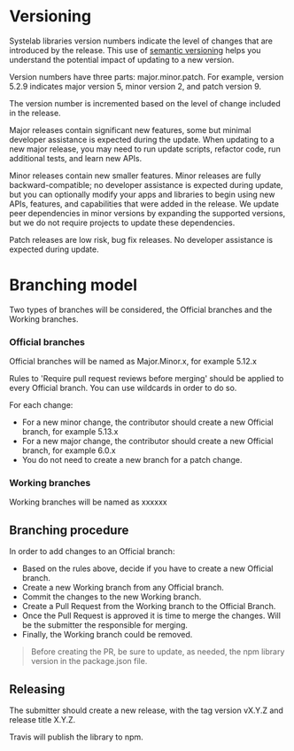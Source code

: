 # Versioning

Systelab libraries version numbers indicate the level of changes that are introduced by the release. This use of [semantic versioning](https://semver.org/) helps you understand the potential impact of updating to a new version.

Version numbers have three parts: major.minor.patch. For example, version 5.2.9 indicates major version 5, minor version 2, and patch version 9.

The version number is incremented based on the level of change included in the release.

Major releases contain significant new features, some but minimal developer assistance is expected during the update. When updating to a new major release, you may need to run update scripts, refactor code, run additional tests, and learn new APIs.

Minor releases contain new smaller features. Minor releases are fully backward-compatible; no developer assistance is expected during update, but you can optionally modify your apps and libraries to begin using new APIs, features, and capabilities that were added in the release. We update peer dependencies in minor versions by expanding the supported versions, but we do not require projects to update these dependencies.

Patch releases are low risk, bug fix releases. No developer assistance is expected during update.

# Branching model

Two types of branches will be considered, the Official branches and the Working branches.

### Official branches

Official branches will be named as Major.Minor.x, for example 5.12.x

Rules to 'Require pull request reviews before merging' should be applied to every Official branch. You can use wildcards in order to do so.

For each change:

- For a new minor change, the contributor should create a new Official branch, for example 5.13.x
- For a new major change, the contributor should create a new Official branch, for example 6.0.x
- You do not need to create a new branch for a patch change.

### Working branches

Working branches will be named as xxxxxx

## Branching procedure

In order to add changes to an Official branch:

 - Based on the rules above, decide if you have to create a new Official branch.
 - Create a new Working branch from any Official branch.
 - Commit the changes to the new Working branch.
 - Create a Pull Request from the Working branch to the Official Branch.
 - Once the Pull Request is approved it is time to merge the changes. Will be the submitter the responsible for merging.
 - Finally, the Working branch could be removed.

> Before creating the PR, be sure to update, as needed, the npm library version in the package.json file.

## Releasing

The submitter should create a new release, with the tag version vX.Y.Z and release title X.Y.Z.

Travis will publish the library to npm.

